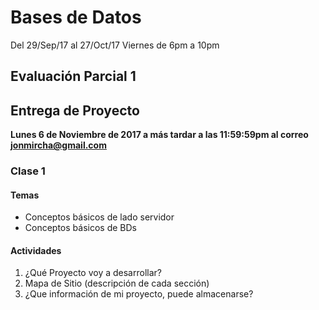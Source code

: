 # Bases de Datos

Del 29/Sep/17 al 27/Oct/17
Viernes de 6pm a 10pm

## Evaluación Parcial 1


## Entrega de Proyecto
  **Lunes 6 de Noviembre de 2017 a más tardar a las 11:59:59pm al correo jonmircha@gmail.com**

### Clase 1

#### Temas

* Conceptos básicos de lado servidor
* Conceptos básicos de BDs

#### Actividades

1.  ¿Qué Proyecto voy a desarrollar?
2. Mapa de Sitio (descripción de cada sección)
3. ¿Que información de mi proyecto, puede almacenarse?
